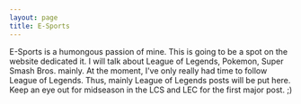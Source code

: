 ```yaml
---
layout: page
title: E-Sports
---
```


E-Sports is a humongous passion of mine. This is going to be a spot on the website dedicated it. I will talk about League of Legends, Pokemon, Super Smash Bros. mainly. At the moment, I've only really had time to follow League of Legends. Thus, mainly League of Legends posts will be put here. Keep an eye out for midseason in the LCS and LEC for the first major post. ;)